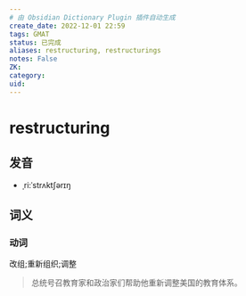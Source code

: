 ```yaml
---
# 由 Obsidian Dictionary Plugin 插件自动生成
create_date: 2022-12-01 22:59
tags: GMAT
status: 已完成  
aliases: restructuring, restructurings
notes: False
ZK: 
category: 
uid: 
---
```


# restructuring

## 发音

- ˌri:ˈstrʌktʃərɪŋ

## 词义

### 动词

改组;重新组织;调整

> 总统号召教育家和政治家们帮助他重新调整美国的教育体系。



